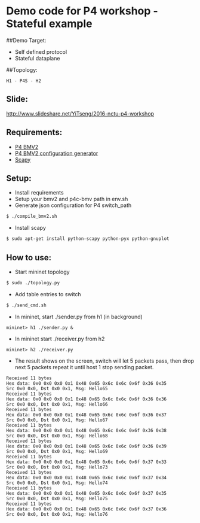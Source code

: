 Demo code for P4 workshop - Stateful example
====

##Demo Target:

 - Self defined protocol
 - Stateful dataplane

##Topology:

```
H1 - P4S - H2
```

## Slide:

http://www.slideshare.net/YiTseng/2016-nctu-p4-workshop

## Requirements:

- [P4 BMV2](https://github.com/p4lang/behavioral-model)
- [P4 BMV2 configuration generator](https://github.com/p4lang/p4c-bm)
- [Scapy](http://www.secdev.org/projects/scapy/)

## Setup:

- Install requirements
- Setup your bmv2 and p4c-bmv path in env.sh
- Generate json configuration for P4 switch_path

```bash
$ ./compile_bmv2.sh
```

- Install scapy

```bash
$ sudo apt-get install python-scapy python-pyx python-gnuplot
```

## How to use:

- Start mininet topology

```bash
$ sudo ./topology.py
```

- Add table entries to switch

```bash
$ ./send_cmd.sh
```

- In mininet, start ./sender.py from h1 (in background)

```
mininet> h1 ./sender.py &
```

- In mininet start ./receiver.py from h2

```
mininet> h2 ./receiver.py
```

- The result shows on the screen, switch will let 5 packets pass, then drop next 5 packets repeat it until host 1 stop sending packet.

```
Received 11 bytes                                                                                                   
Hex data: 0x0 0x0 0x0 0x1 0x48 0x65 0x6c 0x6c 0x6f 0x36 0x35
Src 0x0 0x0, Dst 0x0 0x1, Msg: Hello65
Received 11 bytes
Hex data: 0x0 0x0 0x0 0x1 0x48 0x65 0x6c 0x6c 0x6f 0x36 0x36
Src 0x0 0x0, Dst 0x0 0x1, Msg: Hello66
Received 11 bytes
Hex data: 0x0 0x0 0x0 0x1 0x48 0x65 0x6c 0x6c 0x6f 0x36 0x37
Src 0x0 0x0, Dst 0x0 0x1, Msg: Hello67
Received 11 bytes
Hex data: 0x0 0x0 0x0 0x1 0x48 0x65 0x6c 0x6c 0x6f 0x36 0x38
Src 0x0 0x0, Dst 0x0 0x1, Msg: Hello68
Received 11 bytes
Hex data: 0x0 0x0 0x0 0x1 0x48 0x65 0x6c 0x6c 0x6f 0x36 0x39
Src 0x0 0x0, Dst 0x0 0x1, Msg: Hello69
Received 11 bytes
Hex data: 0x0 0x0 0x0 0x1 0x48 0x65 0x6c 0x6c 0x6f 0x37 0x33
Src 0x0 0x0, Dst 0x0 0x1, Msg: Hello73
Received 11 bytes
Hex data: 0x0 0x0 0x0 0x1 0x48 0x65 0x6c 0x6c 0x6f 0x37 0x34
Src 0x0 0x0, Dst 0x0 0x1, Msg: Hello74
Received 11 bytes
Hex data: 0x0 0x0 0x0 0x1 0x48 0x65 0x6c 0x6c 0x6f 0x37 0x35
Src 0x0 0x0, Dst 0x0 0x1, Msg: Hello75
Received 11 bytes
Hex data: 0x0 0x0 0x0 0x1 0x48 0x65 0x6c 0x6c 0x6f 0x37 0x36
Src 0x0 0x0, Dst 0x0 0x1, Msg: Hello76
```
